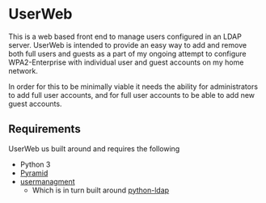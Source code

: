 # UserWeb

This is a web based front end to manage users configured in an LDAP server.  UserWeb is intended to provide an easy way to add and remove both full users and guests as a part of my ongoing attempt to configure 
WPA2-Enterprise with individual user and guest accounts on my home network.

In order for this to be minimally viable it needs the ability for administrators to add full user accounts, and for full user accounts to be able to add new guest accounts.

## Requirements

UserWeb us built around and requires the following

 - Python 3
 - [Pyramid](https://trypyramid.com/)
 - [usermanagment](https://github.com/tdegenko/Ldap-User-Management)
	 + Which is in turn built around [python-ldap](https://github.com/python-ldap/python-ldap)